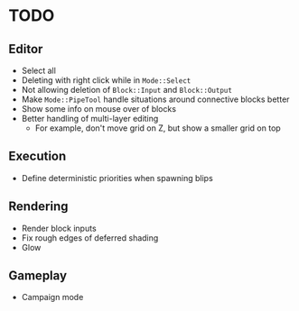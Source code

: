 # TODO
## Editor
- Select all
- Deleting with right click while in `Mode::Select`
- Not allowing deletion of `Block::Input` and `Block::Output`
- Make `Mode::PipeTool` handle situations around connective blocks better
- Show some info on mouse over of blocks
- Better handling of multi-layer editing
    - For example, don't move grid on Z, but show a smaller grid on top

## Execution
- Define deterministic priorities when spawning blips

## Rendering
- Render block inputs
- Fix rough edges of deferred shading
- Glow

## Gameplay
- Campaign mode
